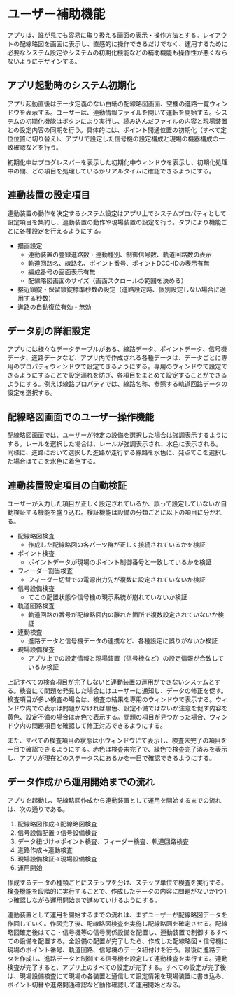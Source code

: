 # ユーザー補助機能
アプリは、誰が見ても容易に取り扱える画面の表示・操作方法とする。レイアウトの配線略図を画面に表示し、直感的に操作できるだけでなく、運用するために必要なシステム設定やシステムの初期化機能などの補助機能も操作性が悪くならないようにデザインする。

## アプリ起動時のシステム初期化
アプリ起動直後はデータ定義のない白紙の配線略図画面、空欄の進路一覧ウィンドウを表示する。ユーザーは、連動情報ファイルを開いて運転を開始する。システムの初期化機能はボタンにより実行し、読み込んだファイルの内容と現場装置との設定内容の同期を行う。具体的には、ポイント開通位置の初期化（すべて定位位置に切り替え）、アプリで設定した信号機の設定構成と現場の機器構成の一致確認などを行う。

初期化中はプログレスバーを表示した初期化中ウィンドウを表示し、初期化処理中の間、どの項目を処理しているかリアルタイムに確認できるようにする。

## 連動装置の設定項目
連動装置の動作を決定するシステム設定はアプリ上でシステムプロパティとして設定項目を集約し、連動装置の動作や現場装置の設定を行う。タブにより機能ごとに各種設定を行えるようにする。

- 描画設定
  - 連動装置の登録進路数・連動種別、制御信号数、軌道回路数の表示
  - 軌道回路名、線路名、ポイント番号、ポイントDCC-IDの表示有無
  - 編成番号の画面表示有無
  - 配線略図画面のサイズ（画面スクロールの範囲を決める）
- 接近鎖錠・保留鎖錠標準秒数の設定（進路設定時、個別設定しない場合に適用する秒数）
- 進路の自動復位有効・無効

## データ別の詳細設定
アプリには様々なデータテーブルがある、線路データ、ポイントデータ、信号機データ、進路データなど、アプリ内で作成される各種データは、データごとに専用のプロパティウィンドウで設定できるようにする。専用のウィンドウで設定できるようにすることで設定漏れを防ぎ、各項目をまとめて設定することができるようにする。例えば線路プロパティでは、線路名称、参照する軌道回路データの設定を選択する。

## 配線略図画面でのユーザー操作機能
配線略図画面では、ユーザーが特定の設備を選択した場合は強調表示するようにする。レールを選択した場合は、レールが強調表示され、水色に表示される。同様に、進路において選択した進路が走行する線路を水色に、発点てこを選択した場合はてこを水色に着色する。

## 連動装置設定項目の自動検証
ユーザーが入力した項目が正しく設定されているか、誤って設定していないか自動検証する機能を盛り込む。検証機能は設備の分類ごとに以下の項目に分かれる。

- 配線略図検査
  - 作成した配線略図の各パーツ群が正しく接続されているかを検証
- ポイント検査
  - ポイントデータが現場のポイント制御番号と一致しているかを検証
- フィーダー割当検査
  - フィーダー切替での電源出力先が複数に設定されていないか検証
- 信号設備検査
  - てこの配置状態や信号機の現示系統が崩れていないか検証
- 軌道回路検査
  - 軌道回路の番号が配線略図内の離れた箇所で複数設定されていないか検証
- 連動検査
  - 進路データと信号機データの連携など、各種設定に誤りがないか検証
- 現場設備検査
  - アプリ上での設定情報と現場装置（信号機など）の設定情報が合致しているか検証

上記すべての検査項目が完了しないと連動装置の運用ができないシステムとする。検査にて問題を発見した場合にはユーザーに通知し、データの修正を促す。検査項目が多い検査の場合は、検査の結果を専用のウィンドウで表示する。ウィンドウ内での表示は問題がなければ黒色、設定不備ではないが注意を促す内容を黄色、設定不備の場合は赤色で表示する。問題の項目が見つかった場合、ウィンドウ内の問題項目を確認して修正対応できるようにする。

また、すべての検査項目の状態は小ウィンドウにて表示し、検査未完了の項目を一目で確認できるようにする。赤色は検査未完了で、緑色で検査完了済みを表示し、アプリが現在どのステータスにあるかを一目で確認できるようにする。

## データ作成から運用開始までの流れ
アプリを起動し、配線略図作成から連動装置として運用を開始するまでの流れは、次の通りである。

1. 配線略図作成→配線略図検査
2. 信号設備配置→信号設備検査
3. データ紐づけ→ポイント検査、フィーダー検査、軌道回路検査
4. 進路作成→連動検査
5. 現場設備検証→現場設備検査
6. 運用開始

作成するデータの種類ごとにステップを分け、ステップ単位で検査を実行する。検査機能を段階的に実行することで、作成したデータの内容に問題がないか1つ1つ確認しながら運用開始まで進めていけるようにする。

連動装置として運用を開始するまでの流れは、まずユーザーが配線略図データを作図していく。作図完了後、配線略図検査を実施し配線略図を確定させる。配線略図確定後はてこ・信号機等の信号関係設備を配置し、連動装置で制御するすべての設備を配置する。全設備の配置が完了したら、作成した配線略図・信号機に現場のポイント番号、軌道回路、信号機のデータ紐付けを行う。最後に進路データを作成し、進路データと制御する信号機を設定して連動検査を実行する。連動検査が完了すると、アプリ上のすべての設定が完了する。すべての設定が完了後は、現場設備検査にて現場の各装置と通信して設定情報を現場装置に書き込み、ポイント切替や進路開通確認など動作確認して運用開始となる。